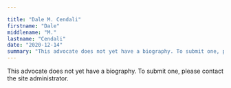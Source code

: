 ```yaml
---

title: "Dale M. Cendali"
firstname: "Dale"
middlename: "M."
lastname: "Cendali"
date: "2020-12-14"
summary: "This advocate does not yet have a biography. To submit one, please contact the site administrator."
---
```

This advocate does not yet have a biography. To submit one, please contact the site administrator.

